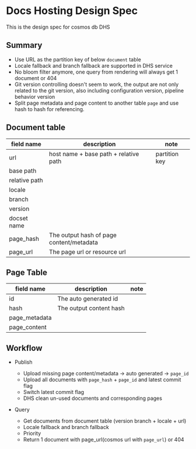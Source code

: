 # Docs Hosting Design Spec

This is the design spec for cosmos db DHS

## Summary
- Use URL as the partition key of below `document` table
- Locale fallback and branch fallback are supported in DHS service
- No bloom filter anymore, one query from rendering will always get 1 document or 404
- Git version controlling doesn't seem to work, the output are not only related to the git version, also including configuration version, pipeline behavior version
- Split page metadata and page content to another table `page` and use hash to hash for referencing. 

## Document table

| field name    | description                                      | note                              |
|---------------|--------------------------------------------------|-----------------------------------|
| url           | host name + base path + relative path            | partition key                     |
| base path     |                                                  |                                   |
| relative path |                                                  |                                   |
| locale        |                                                  |                                   |
| branch        |                                                  |                                   |
| version       |                                                  |                                   |
| docset name   |                                                  |                                   |
| page_hash     | The output hash of page content/metadata         |                                   |
| page_url      | The page url or resource url                     |                                   |

## Page Table

| field name    | description                                         | note                              |
|---------------|-----------------------------------------------------|-----------------------------------|
| id            | The auto generated id                               |                                   |
| hash          | The output content hash                             |                                   |
| page_metadata |                                                     |                                   |
| page_content  |                                                     |                                   |


## Workflow

- Publish
  - Upload missing page content/metadata -> auto generated -> `page_id`
  - Upload all documents with `page_hash` + `page_id` and latest commit flag
  - Switch latest commit flag
  - DHS clean un-used documents and corresponding pages
  
- Query
  - Get documents from document table (version branch + locale + url)
  - Locale fallback and branch fallback
  - Priority
  - Return 1 document with page_url(cosmos url with `page_url`) or 404
